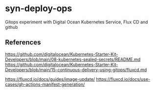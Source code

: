 # syn-deploy-ops

Gitops experiment with Digital Ocean Kubernetes Service, Flux CD and github
## References

https://github.com/digitalocean/Kubernetes-Starter-Kit-Developers/blob/main/08-kubernetes-sealed-secrets/README.md
https://github.com/digitalocean/Kubernetes-Starter-Kit-Developers/blob/main/15-continuous-delivery-using-gitops/fluxcd.md

https://fluxcd.io/docs/guides/image-update/
https://fluxcd.io/docs/use-cases/gh-actions-manifest-generation/